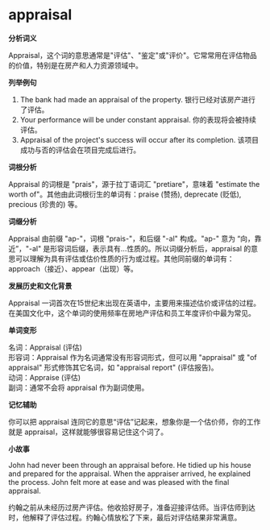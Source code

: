 # appraisal

**分析词义**

  

Appraisal，这个词的意思通常是"评估"、"鉴定"或"评价"。它常常用在评估物品的价值，特别是在房产和人力资源领域中。

  

**列举例句**

  

1.  The bank had made an appraisal of the property. 银行已经对该房产进行了评估。
2.  Your performance will be under constant appraisal. 你的表现将会被持续评估。
3.  Appraisal of the project's success will occur after its completion. 该项目成功与否的评估会在项目完成后进行。

  

**词根分析**

  

Appraisal 的词根是 "prais"，源于拉丁语词汇 "pretiare"，意味着 "estimate the worth of"。其他由此词根衍生的单词有：praise (赞扬), deprecate (贬低), precious (珍贵的) 等。

  

**词缀分析**

  

Appraisal 由前缀 "ap-"，词根 "prais-"，和后缀 "-al" 构成。"ap-" 意为 “向，靠近”，"-al" 是形容词后缀，表示具有...性质的。所以词缀分析后，appraisal 的意思可以理解为具有评估或估价性质的行为或过程。其他同前缀的单词有：approach（接近）、appear（出现）等。

  

**发展历史和文化背景**

  

Appraisal 一词首次在15世纪末出现在英语中，主要用来描述估价或评估的过程。在美国文化中，这个单词的使用频率在房地产评估和员工年度评价中最为常见。

  

**单词变形**

  

名词：Appraisal (评估)  
形容词：Appraisal 作为名词通常没有形容词形式，但可以用 "appraisal" 或 "of appraisal" 形式修饰其它名词，如 "appraisal report" (评估报告)。  
动词：Appraise (评估)  
副词：通常不会将 appraisal 作为副词使用。

  

**记忆辅助**

  

你可以把 appraisal 连同它的意思“评估”记起来，想象你是一个估价师，你的工作就是 appraisal，这样就能够很容易记住这个词了。

  

**小故事**

  

John had never been through an appraisal before. He tidied up his house and prepared for the appraisal. When the appraiser arrived, he explained the process. John felt more at ease and was pleased with the final appraisal.

  

约翰之前从未经历过房产评估。他收拾好房子，准备迎接评估师。当评估师到达时，他解释了评估过程。约翰心情放松了下来，最后对评估结果非常满意。
